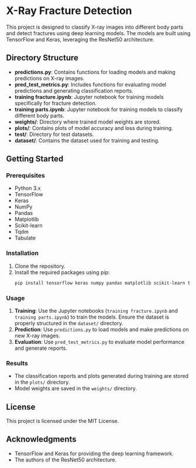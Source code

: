 # X-Ray Fracture Detection

This project is designed to classify X-ray images into different body parts and detect fractures using deep learning models. The models are built using TensorFlow and Keras, leveraging the ResNet50 architecture.

## Directory Structure

- **predictions.py**: Contains functions for loading models and making predictions on X-ray images.
- **pred_test_metrics.py**: Includes functions for evaluating model predictions and generating classification reports.
- **training fracture.ipynb**: Jupyter notebook for training models specifically for fracture detection.
- **training parts.ipynb**: Jupyter notebook for training models to classify different body parts.
- **weights/**: Directory where trained model weights are stored.
- **plots/**: Contains plots of model accuracy and loss during training.
- **test/**: Directory for test datasets.
- **dataset/**: Contains the dataset used for training and testing.

## Getting Started

### Prerequisites

- Python 3.x
- TensorFlow
- Keras
- NumPy
- Pandas
- Matplotlib
- Scikit-learn
- Tqdm
- Tabulate

### Installation

1. Clone the repository.
2. Install the required packages using pip:
   ```bash
   pip install tensorflow keras numpy pandas matplotlib scikit-learn tqdm tabulate
   ```

### Usage

1. **Training**: Use the Jupyter notebooks (`training fracture.ipynb` and `training parts.ipynb`) to train the models. Ensure the dataset is properly structured in the `dataset/` directory.
2. **Prediction**: Use `predictions.py` to load models and make predictions on new X-ray images.
3. **Evaluation**: Use `pred_test_metrics.py` to evaluate model performance and generate reports.

### Results

- The classification reports and plots generated during training are stored in the `plots/` directory.
- Model weights are saved in the `weights/` directory.

## License

This project is licensed under the MIT License.

## Acknowledgments

- TensorFlow and Keras for providing the deep learning framework.
- The authors of the ResNet50 architecture.
